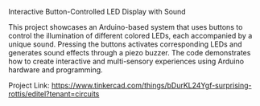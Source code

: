 Interactive Button-Controlled LED Display with Sound

This project showcases an Arduino-based system that uses buttons to control the illumination of different colored LEDs, each accompanied by a unique sound. Pressing the buttons activates corresponding LEDs and generates sound effects through a piezo buzzer. The code demonstrates how to create interactive and multi-sensory experiences using Arduino hardware and programming.

Project Link: https://www.tinkercad.com/things/bDurKL24Ygf-surprising-rottis/editel?tenant=circuits